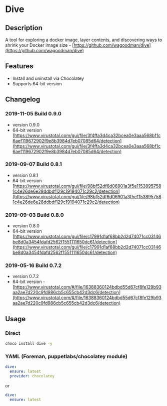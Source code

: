 # Dive

## Description

A tool for exploring a docker image, layer contents, and discovering ways to shrink your Docker image size - [https://github.com/wagoodman/dive](https://github.com/wagoodman/dive)

## Features

* Install and uninstall via Chocolatey
* Supports 64-bit version

## Changelog

### 2019-11-05 Build 0.9.0

* version 0.9.0
* 64-bit version [https://www.virustotal.com/gui/file/3f4ffa3d4ca32bcea0e3aaa568bf1c6aef119672902f9e8b3984d7eb07085d64/detection](https://www.virustotal.com/gui/file/3f4ffa3d4ca32bcea0e3aaa568bf1c6aef119672902f9e8b3984d7eb07085d64/detection)

### 2019-09-07 Build 0.8.1

* version 0.8.1
* 64-bit version [https://www.virustotal.com/gui/file/98bf52df6d06901a3f5e11538957581c4e26de6e28ddbdf129c19194071c29c2/detection](https://www.virustotal.com/gui/file/98bf52df6d06901a3f5e11538957581c4e26de6e28ddbdf129c19194071c29c2/detection)

### 2019-09-03 Build 0.8.0

* version 0.8.0
* 64-bit version [https://www.virustotal.com/gui/file/c17991d1af68bb2d2d74071cc03146be8d0a3454fdafd2562f1551111650dc61/detection](https://www.virustotal.com/gui/file/c17991d1af68bb2d2d74071cc03146be8d0a3454fdafd2562f1551111650dc61/detection)

### 2019-05-16 Build 0.7.2

* version 0.7.2
* 64-bit version - [https://www.virustotal.com/#/file/16388360124bdbd55d67cf8fe129b93aa2ae7d220c9fd986cb5c655cb42d3dc6/detection](https://www.virustotal.com/#/file/16388360124bdbd55d67cf8fe129b93aa2ae7d220c9fd986cb5c655cb42d3dc6/detection)

## Usage

### Direct

```cmd
choco install dive -y
```

### YAML (Foreman, puppetlabs/chocolatey module)

```yaml
dive:
  ensure: latest
  provider: chocolatey
```

or

```yaml
dive:
  ensure: latest
```
